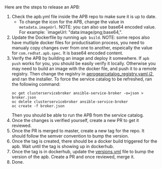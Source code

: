 Here are the steps to release an APB:

1. Check the apb.yml file inside the APB repo to make sure it is up to date. 
    - To change the icon for the APB, change the value in `metadata.imageUrl`. NOTE: you can also use base64 encoded value. For example: `imageUrl: "data:image/png;base64,<based64 encoded content>".
2. Update the Dockerfile by running `apb build`. NOTE: some repos also have mutliple docker files for productisation process, you need to manualy copy changes over from one to another, espeically the value for `com.redhat.apb.spec`. It is base64 encoded content.
3. Verify the APB by building an image and deploy it somewhere. If `apb push` works for you, you should be easily verify it locally. Otherwise you may need to build an image with the docker file, and push it to a remote registry. Then change the registry in [aerogearcatalog_registry.yaml.j2](./roles/ansible-service-broker-setup/templates/aerogearcatalog_registry.yaml.j2), and ran the installer. To force the service catalog to be refreshed, ran the following command:
    ```
    oc get clusterservicebroker ansible-service-broker -o=json > broker.json
    oc delete clusterservicebroker ansible-service-broker
    oc create -f broker.json
    ```
    Then you should be able to run the APB from the service catalog.
4. Once the changes is verified yourself, create a new PR to get it reviewed.
5. Once the PR is merged to master, create a new tag for the repo. It should follow the semver convention to bump the version.
6. Once the tag is created, there should be a docker build triggered for the apb. Wait until the tag is showing up in dockerhub.
7. Once the tag is in dockerhub, update the [versions.yml](./version.yml) file to bump the version of the apb. Create a PR and once reviewed, merge it. 
8. Done.
